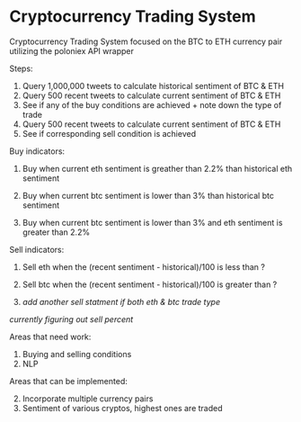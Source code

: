 # Cryptocurrency Trading System
Cryptocurrency Trading System focused on the BTC to ETH currency pair utilizing the poloniex API wrapper


Steps:
1. Query 1,000,000 tweets to calculate historical sentiment of BTC & ETH
2. Query 500 recent tweets to calculate current sentiment of BTC & ETH
3. See if any of the buy conditions are achieved + note down the type of trade
4. Query 500 recent tweets to calculate current sentiment of BTC & ETH
5. See if corresponding sell condition is achieved 

Buy indicators: 

   1. Buy when current eth sentiment is greather than 2.2% than historical eth sentiment
   
   2. Buy when current btc sentiment is lower than 3% than historical btc sentiment
   
   3. Buy when current btc sentiment is lower than 3% and eth sentiment is greater than 2.2%

Sell indicators:
   1. Sell eth when the (recent sentiment - historical)/100 is less than ?
   
   2. Sell btc when the (recent sentiment - historical)/100 is greater than ?
   
   3. *add another sell statment if both eth & btc trade type*

*currently figuring out sell percent*

Areas that need work: 

1. Buying and selling conditions
2. NLP  

Areas that can be implemented:

2. Incorporate multiple currency pairs
3. Sentiment of various cryptos, highest ones are traded
